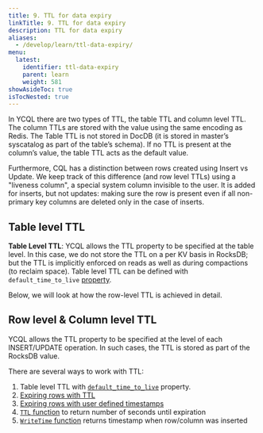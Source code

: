 ```yaml
---
title: 9. TTL for data expiry
linkTitle: 9. TTL for data expiry
description: TTL for data expiry
aliases:
  - /develop/learn/ttl-data-expiry/
menu:
  latest:
    identifier: ttl-data-expiry
    parent: learn
    weight: 581
showAsideToc: true
isTocNested: true
---
```

In YCQL there are two types of TTL, the table TTL and column level TTL. The column TTLs are stored
with the value using the same encoding as Redis. The Table TTL is not stored in DocDB (it is stored
in master’s syscatalog as part of the table’s schema). If no TTL is present at the column’s value,
the table TTL acts as the default value.

Furthermore, CQL has a distinction between rows created using Insert vs Update. We keep track of
this difference (and row level TTLs) using a "liveness column", a special system column invisible to
the user. It is added for inserts, but not updates: making sure the row is present even if all
non-primary key columns are deleted only in the case of inserts.

 
## Table level TTL

**Table Level TTL**: YCQL allows the TTL property to be specified at the table level. 
In this case, we do not store the TTL on a per KV basis in RocksDB; but the TTL is implicitly enforced 
on reads as well as during compactions (to reclaim space).
Table level TTL can be defined with `default_time_to_live` [property](../../../api/ycql/ddl_create_table#table-properties-1). 

Below, we will look at how the row-level TTL is achieved in detail.

## Row level & Column level TTL

YCQL allows the TTL property to be specified at  the level of each INSERT/UPDATE operation. 
In such cases, the TTL is stored as part of the RocksDB value. 

There are several ways to work with TTL:

1. Table level TTL with [`default_time_to_live`](../../../api/ycql/ddl_create_table#table-properties-1) property. 
2. [Expiring rows with TTL](../../../api/ycql/dml_insert#insert-a-row-with-expiration-time-using-the-using-ttl-clause)
3. [Expiring rows with user defined timestamps](../../../api/ycql/dml_insert#insert-a-row-with-using-timestamp-clause)
4. [`TTL` function](../../../api/ycql/expr_fcall/#ttl-function) to return number of seconds until expiration
5. [`WriteTime` function](../../../api/ycql/expr_fcall#writetime-function) returns timestamp when row/column was inserted

